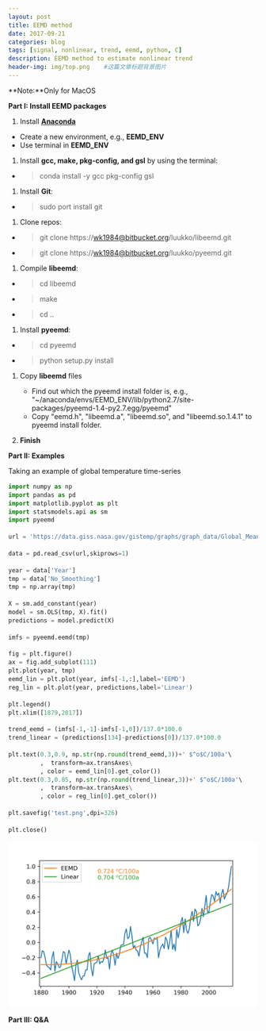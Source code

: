```yaml
---
layout: post
title: EEMD method
date: 2017-09-21
categories: blog
tags: [signal, nonlinear, trend, eemd, python, C]
description: EEMD method to estimate nonlinear trend
header-img: img/top.png    #这篇文章标题背景图片
---
```


**Note:**Only for MacOS

**Part I: Install EEMD packages**

1. Install [**Anaconda**](https://www.anaconda.com/download/)
 *    Create a new environment, e.g., **EEMD_ENV**
 *    Use terminal in **EEMD_ENV**
1. Install **gcc, make, pkg-config, and gsl** by using the terminal:
 *    > conda install -y gcc pkg-config gsl
1. Install **Git**:
 *    > sudo port install git
1. Clone repos:
 *    >  git clone https://wk1984@bitbucket.org/luukko/libeemd.git
 *    >  git clone https://wk1984@bitbucket.org/luukko/pyeemd.git
1. Compile **libeemd**:
 *    > cd libeemd
 *    > make
 *    > cd ..
1. Install **pyeemd**:
 *    > cd pyeemd
 *    > python setup.py install
1. Copy **libeemd** files 
   * Find out which the pyeemd install folder is, e.g., "~/anaconda/envs/EEMD_ENV/lib/python2.7/site-packages/pyeemd-1.4-py2.7.egg/pyeemd"
   * Copy "eemd.h", "libeemd.a", "libeemd.so", and "libeemd.so.1.4.1" to pyeemd install folder.

1. **Finish** 
 
**Part II: Examples**

Taking an example of global temperature time-series

```python
import numpy as np
import pandas as pd
import matplotlib.pyplot as plt
import statsmodels.api as sm
import pyeemd

url = 'https://data.giss.nasa.gov/gistemp/graphs/graph_data/Global_Mean_Estimates_based_on_Land_and_Ocean_Data/graph.csv';

data = pd.read_csv(url,skiprows=1)

year = data['Year']
tmp = data['No_Smoothing']
tmp = np.array(tmp)

X = sm.add_constant(year)
model = sm.OLS(tmp, X).fit()
predictions = model.predict(X)

imfs = pyeemd.eemd(tmp)

fig = plt.figure() 
ax = fig.add_subplot(111)
plt.plot(year, tmp)
eemd_lin = plt.plot(year, imfs[-1,:],label='EEMD')
reg_lin = plt.plot(year, predictions,label='Linear')

plt.legend()
plt.xlim([1879,2017])

trend_eemd = (imfs[-1,-1]-imfs[-1,0])/137.0*100.0
trend_linear = (predictions[134]-predictions[0])/137.0*100.0

plt.text(0.3,0.9, np.str(np.round(trend_eemd,3))+' $^o$C/100a'\
         ,  transform=ax.transAxes\
         , color = eemd_lin[0].get_color())
plt.text(0.3,0.85, np.str(np.round(trend_linear,3))+' $^o$C/100a'\
         ,  transform=ax.transAxes\
         , color = reg_lin[0].get_color())

plt.savefig('test.png',dpi=326)

plt.close()

```
![Example Figure:](/img/eemd_test.png)


**Part III: Q&A**